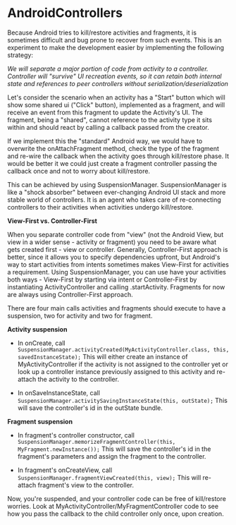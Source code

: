 AndroidControllers
==================

Because Android tries to kill/restore activities and fragments, it is sometimes difficult and bug prone to recover from such events. This is an experiment to make the development easier by implementing the following strategy:

*We will separate a major portion of code from activity to a controller. Controller will "survive" UI recreation events, so it can retain both internal state and references to peer controllers without serialization/deserialization*

Let's consider the scenario when an activity has a "Start" button which will show some shared ui ("Click" button), implemented as a fragment, and will receive an event from this fragment to update the Activity's UI. The fragment, being a "shared", cannot reference to the activity type it sits within and should react by calling a callback passed from the creator. 

If we implement this the "standard" Android way, we would have to overwrite the onAttachFragment method, check the type of the fragment and re-wire the callback when the activity goes through kill/restore phase. It would be better it we could just create a fragment controller passing the callback once and not to worry about kill/restore.

This can be achieved by using SuspensionManager. SuspensionManager is like a "shock absorber" between ever-changing Android UI stack and more stable world of controllers. It is an agent who takes care of re-connecting controllers to their activities when activities undergo kill/restore.

**View-First vs. Controller-First**

When you separate controller code from "view" (not the Android View, but view in a wider sense - activity or fragment) you need to be aware what gets created first - view or controller. Generally, Controller-First approach is better, since it allows you to specify dependencies upfront, but Android's way to start activities from intents sometimes makes View-First for activities a requirement. Using SuspensionManager, you can use have your activities both ways - View-First by starting via intent or Controller-First by instantiating ActivityController and calling .startActivity. Fragments for now are always using Controller-First approach.

There are four main calls activities and fragments should execute to have a suspension, two for activity and two for fragment.

**Activity suspension**

- In onCreate, call 
`SuspensionManager.activityCreated(MyActivityController.class, this, savedInstanceState);` 
This will either create an instance of MyActivityController if the activity is not assigned to the controller yet or look up a controller instance previously assigned to this activity and re-attach the activity to the controller.
  
- In onSaveInstanceState, call 
`SuspensionManager.activitySavingInstanceState(this, outState);` 
This will save the controller's id in the outState bundle.

**Fragment suspension**

- In fragment's controller constructor, call 
`SuspensionManager.memorizeFragmentController(this, MyFragment.newInstance());`
This will save the controller's id in the fragment's parameters and assign the fragment to the controller.

- In fragment's onCreateView, call 
`SuspensionManager.fragmentViewCreated(this, view);`
This will re-attach fragment's view to the controller.

Now, you're suspended, and your controller code can be free of kill/restore worries. Look at MyActivityController/MyFragmentController code to see how you pass the callback to the child controller only once, upon creation.              